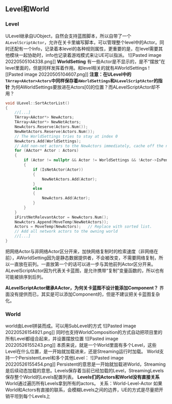 ## Level和World
### Level
ULevel继承自UObject，自然会支持蓝图脚本，所以自带了一个`ALevelScriptActor`，允许在关卡里编写脚本，可以管理整个level中的Actor。同时还配有一个Info，记录着本level的各种规则属性，更重要的是，在level需要其他模块一起协助时，info也记录着游戏模式来让UE可以指派。
![[Pasted image 20220505104338.png]]
**WorldSetting**
有一些Actor是不显示的，是不“摆放”在level里面的，但是同样发挥着作用。和level相关的就有AWorldSettings
![[Pasted image 20220505104607.png]]
**注意：在ULevel中的`TArray<AActor>Actors`中同样保存着`AWorldSettings`和`ALevelScriptActor`的指针**
为何AWorldSettings要放进在Actors[0]的位置？而ALevelScriptActor却不用？
```Cpp
void ULevel::SortActorList()
{
    //[...]
    TArray<AActor*> NewActors;
    TArray<AActor*> NewNetActors;
    NewActors.Reserve(Actors.Num());
    NewNetActors.Reserve(Actors.Num());
    // The WorldSettings tries to stay at index 0
    NewActors.Add(WorldSettings);
    // Add non-net actors to the NewActors immediately, cache off the net actors to Append after
    for (AActor* Actor : Actors)
    {
        if (Actor != nullptr && Actor != WorldSettings && !Actor->IsPendingKill())
        {
            if (IsNetActor(Actor))
            {
                NewNetActors.Add(Actor);
            }
            else
            {
                NewActors.Add(Actor);
            }
        }
    }
    iFirstNetRelevantActor = NewActors.Num();
    NewActors.Append(MoveTemp(NewNetActors));
    Actors = MoveTemp(NewActors);   // Replace with sorted list.
    // Add all network actors to the owning world
    //[...]
}
```
把网络Actor与非网络Actor区分开来，加快网络复制时的检索速度（非网络在前），AWorldSetting因为是静态数据提供者，不会被改变，不需要网络复制，所以一直放在前列。一直放第一个的话可以进一步与其他前列Actor区分开来。ALevelScriptActor因为代表关卡蓝图，是允许携带“复制”变量函数的，所以也有可能被排序到后列。

**ALevelScriptActor继承AActor，为何关卡蓝图不设计能添加Component？**
界面没有提供而已，其实是可以添加Component的，但是不建议把关卡蓝图复杂化。

### World
world由Level拼装而成。可以用SubLevel的方式
![[Pasted image 20220526154921.png]]
同时也支持WorldComposition的方式自动把项目里的所有Level都组合起来，并设置摆放位置
![[Pasted image 20220526155243.png]]
本质来说，就是一个World里面有多个Level，这些Level在什么位置，是一开始就加载进来，还是Streaming运行时加载。
World支持一个PersistentLevel和多个其他Level：
![[Pasted image 20220526155454.png]]
Persistent的意思是一开始就加载进World，Streaming是后续动态加载的意思。Levels保存着当前已经加载的Level，StreamingLevels保存整个World的Levels配置列表。
**Levels们的Actors和World没有直接关系**
World通过遍历所有Levels拿到所有的actors。
关系：World-Level-Actor
如果World和Actors有直接的联系，会模糊Levels之间的边界，UE的方式是尽量把开销平坦到每个Levels上